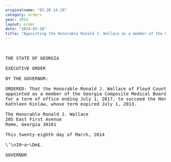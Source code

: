 ```yaml
---
originalname: "03.28.14.10"
category: orders
year: 2014
layout: order
date: "2014-03-28"
title: "Appointing the Honorable Ronald J. Wallace as a member of the Georgia Composite Medical Board"
---
```

<pre>
 

THE STATE OF GEORGIA

EXECUTIVE ORDER

BY THE GOVERNOR:

ORDERED: That the Honorable Ronald J. Wallace of Floyd County, Georgia, is
appointed as a member of the Georgia Composite Medical Board,
for a term of office ending July 1, 2017, to succeed the Honorable
Kathleen Kinlaw, whose term expired July 1, 2013.

The Honorable Ronald J. Wallace
205 East First Avenue
Rome, Georgia 30161

This twenty-eighth day of March, 2014

\’\nI0~a~\Dm£.

GOVERNOR

</pre>
